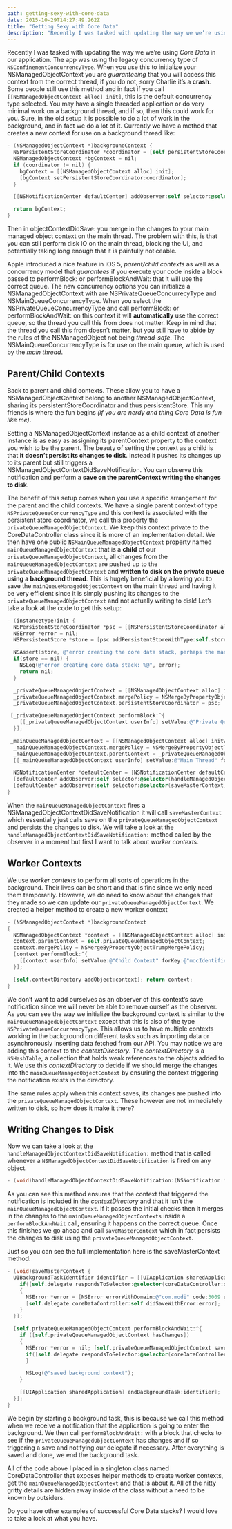 ```yaml
---
path: getting-sexy-with-core-data
date: 2015-10-29T14:27:49.262Z
title: "Getting Sexy with Core Data"
description: "Recently I was tasked with updating the way we we’re using Core Data in our application. The app was using the legacy concurrency type of NSConfinementConcurrencyType. When you use this to…"
---
```


Recently I was tasked with updating the way we we’re using _Core Data_ in our application. The app was using the legacy concurrency type of `NSConfinementConcurrencyType`. When you use this to initialize your NSManagedObjectContext you are _guaranteeing_ that you will access this context from the correct thread, if you do not, sorry Charlie it’s a **crash**. Some people still use this method and in fact if you call `[[NSManagedObjectContext alloc] init]`, this is the default concurrency type selected. You may have a single threaded application or do very minimal work on a background thread, and if so, then this could work for you. Sure, in the old setup it is possible to do a lot of work in the background, and in fact we do a lot of it. Currently we have a method that creates a new context for use on a background thread like:

```objective-c
- (NSManagedObjectContext *)backgroundContext {
  NSPersistentStoreCoordinator *coordinator = [self persistentStoreCoordinator];
  NSManagedObjectContext *bgContext = nil;
  if (coordinator != nil) {
    bgContext = [[NSManagedObjectContext alloc] init];
    [bgContext setPersistentStoreCoordinator:coordinator];
  }

  [[NSNotificationCenter defaultCenter] addObserver:self selector:@selector(objectContextDidSave:)  name:NSManagedObjectContextDidSaveNotification bgContext];

  return bgContext;
}
```

Then in objectContextDidSave: you merge in the changes to your main managed object context on the main thread. The problem with this, is that you can still perform disk IO on the main thread, blocking the UI, and potentially taking long enough that it is painfully noticeable.

Apple introduced a nice feature in iOS 5, _parent/child contexts_ as well as a concurrency model that _guarantees_ if you execute your code inside a block passed to performBlock: or performBlockAndWait: that it will use the correct queue. The new concurrency options you can initialize a NSManagedObjectContext with are NSPrivateQueueConcurrecyType and NSMainQueueConcurrencyType. When you select the NSPrivateQueueConcurrencyType and call performBlock: or performBlockAndWait: on this context it will **automatically** use the correct queue, so the thread you call this from does not matter. Keep in mind that the thread you call this from doesn’t matter, but you still have to abide by the rules of the NSManagedObject not being _thread-safe_. The NSMainQueueConcurrencyType is for use on the main queue, which is used by the _main thread_.

## Parent/Child Contexts

Back to parent and child contexts. These allow you to have a NSManagedObjectContext belong to another NSManagedObjectContext, sharing its persistentStoreCoordinator and thus persistentStore. This my friends is where the fun begins _(if you are nerdy and thing Core Data is fun like me)_.

Setting a NSManagedObjectContext instance as a child context of another instance is as easy as assigning its parentContext property to the context you wish to be the parent. The beauty of setting the context as a child is that **it doesn’t persist its changes to disk**. Instead it pushes its changes up to its parent but still triggers a NSManagedObjectContextDidSaveNotification. You can observe this notification and perform a **save on the parentContext writing the changes to disk**.

The benefit of this setup comes when you use a specific arrangement for the parent and the child contexts. We have a single parent context of type `NSPrivateQueueConcurrencyType` and this context is associated with the persistent store coordinator, we call this property the `privateQueueManagedObjectContext`. We keep this context private to the CoreDataController class since it is more of an implementation detail. We then have one public `NSMainQueueManagedObjectContext` property named `mainQueueManagedObjectContext` that is a **child** of our `privateQueueManagedObjectContext`, all changes from the `mainQueueManagedObjectContext` are pushed up to the `privateQueueManagedObjectContext` and **written to disk on the private queue using a background thread**. This is hugely beneficial by allowing you to save the `mainQueueManagedObjectContext` on the main thread and having it be very efficient since it is simply pushing its changes to the `privateQueueManagedObjectContext` and not actually writing to disk! Let’s take a look at the code to get this setup:

```objective-c
- (instancetype)init {
  NSPersistentStoreCoordinator *psc = [[NSPersistentStoreCoordinator alloc] initWithManagedObjectModel:self.managedObjectModel];
  NSError *error = nil;
  NSPersistentStore *store = [psc addPersistentStoreWithType:self.storeType configuration:self.modelConfiguration URL:self.storeURL options:self.storeOptions error:&error];

  NSAssert(store, @"error creating the core data stack, perhaps the managed object model changed?");
  if(store == nil) {
    NSLog(@"error creating core data stack: %@", error);
    return nil;
  }

  _privateQueueManagedObjectContext = [[NSManagedObjectContext alloc] initWithConcurrencyType:NSPrivateQueueConcurrencyType];
  _privateQueueManagedObjectContext.mergePolicy = NSMergeByPropertyObjectTrumpMergePolicy;
  _privateQueueManagedObjectContext.persistentStoreCoordinator = psc;

 [_privateQueueManagedObjectContext performBlock:^{
    [[_privateQueueManagedObjectContext userInfo] setValue:@"Private Queue" forKey:@"mocIdentifier"];
  }];

 _mainQueueManagedObjectContext = [[NSManagedObjectContext alloc] initWithConcurrencyType:NSMainQueueConcurrencyType];
  _mainQueueManagedObjectContext.mergePolicy = NSMergeByPropertyObjectTrumpMergePolicy;
  _mainQueueManagedObjectContext.parentContext = _privateQueueManagedObjectContext;
  [[_mainQueueManagedObjectContext userInfo] setValue:@"Main Thread" forKey:@"mocIdentifier"];

  NSNotificationCenter *defaultCenter = [NSNotificationCenter defaultCenter];
  [defaultCenter addObserver:self selector:@selector(handleManagedObjectContextDidSaveNotification:) name:NSManagedObjectContextDidSaveNotification object:nil];
  [defaultCenter addObserver:self selector:@selector(saveMasterContext) name:NSManagedObjectContextDidSaveNotification object:_mainQueueManagedObjectContext];
}
```

When the `mainQueueManagedObjectContext` fires a NSManagedObjectContextDidSaveNotification it will call `saveMasterContext` which essentially just calls save on the `privateQueueManagedObjectContext` and persists the changes to disk. We will take a look at the `handleManagedObjectContextDidSaveNotification:` method called by the observer in a moment but first I want to talk about _worker contexts_.

## Worker Contexts

We use _worker contexts_ to perform all sorts of operations in the background. Their lives can be short and that is fine since we only need them temporarily. However, we do need to know about the changes that they made so we can update our `privateQueueManagedObjectContext`. We created a helper method to create a new worker context

```objective-c
- (NSManagedObjectContext *)backgroundContext
{
  NSManagedObjectContext *context = [[NSManagedObjectContext alloc] initWithConcurrencyType:NSPrivateQueueConcurrencyType];
  context.parentContext = self.privateQueueManagedObjectContext;
  context.mergePolicy = NSMergeByPropertyObjectTrumpMergePolicy;
  [context performBlock:^{
    [[context userInfo] setValue:@"Child Context" forKey:@"mocIdentifier"];
  }];

  [self.contextDirectory addObject:context]; return context;
}
```

We don’t want to add ourselves as an observer of this context’s save notification since we will never be able to remove ourself as the observer. As you can see the way we initialize the background context is similar to the `mainQueueManagedObjectContext` except that this is also of the type `NSPrivateQueueConcurrencyType`. This allows us to have multiple contexts working in the background on different tasks such as importing data or asynchronously inserting data fetched from our API. You may notice we are adding this context to the _contextDirectory_. The _contextDirectory_ is a `NSHashTable`, a collection that holds weak references to the objects added to it. We use this _contextDirectory_ to decide if we should merge the changes into the `mainQueueManagedObjectContext` by ensuring the context triggering the notification exists in the directory.

The same rules apply when this context saves, its changes are pushed into the `privateQueueManagedObjectContext`. These however are not immediately written to disk, so how does it make it there?

## Writing Changes to Disk

Now we can take a look at the `handleManagedObjectContextDidSaveNotification:` method that is called whenever a `NSManagedObjectContextDidSaveNotification` is fired on any object.

```objective-c
- (void)handleManagedObjectContextDidSaveNotification:(NSNotification *)notification { NSManagedObjectContext *context = [notification object]; if (![self.contextDirectory containsObject:context] || context == self.mainQueueManagedObjectContext) { return; } [self.mainQueueManagedObjectContext performBlockAndWait:^{ [self.mainQueueManagedObjectContext mergeChangesFromContextDidSaveNotification:notification]; }]; [self saveMasterContext]; }
```

As you can see this method ensures that the context that triggered the notification is included in the _contextDirectory_ and that it isn’t the `mainQueueManagedObjectContext`. If it passes the initial checks then it merges in the changes to the `mainQueueManagedObjectContexts` inside a `performBlockAndWait` call, ensuring it happens on the correct queue. Once this finishes we go ahead and call `saveMasterContext` which in fact persists the changes to disk using the `privateQueueManagedObjectContext`.

Just so you can see the full implementation here is the saveMasterContext method:

```objective-c
- (void)saveMasterContext {
  UIBackgroundTaskIdentifier identifier = [[UIApplication sharedApplication] beginBackgroundTaskWithName:@"background-moc-save" expirationHandler:^{
    if([self.delegate respondsToSelector:@selector(coreDataController:didSaveWithError:)])
    {
      NSError *error = [NSError errorWithDomain:@"com.modi" code:3009 userInfo:@{NSLocalizedDescriptionKey : @"Failed to save before background task expired"}];
      [self.delegate coreDataController:self didSaveWithError:error];
    }
  }];

  [self.privateQueueManagedObjectContext performBlockAndWait:^{
    if ([self.privateQueueManagedObjectContext hasChanges])
    {
      NSError *error = nil; [self.privateQueueManagedObjectContext save:&error];
      if([self.delegate respondsToSelector:@selector(coreDataController:didSaveWithError:)])      { [self.delegate coreDataController:self didSaveWithError:error];
      }

      NSLog(@"saved background context");
    }

    [[UIApplication sharedApplication] endBackgroundTask:identifier];
  }];
}
```

We begin by starting a background task, this is because we call this method when we receive a notification that the application is going to enter the background. We then call `performBlockAndWait:` with a block that checks to see if the `privateQueueManagedObjectContext` has changes and if so triggering a save and notifying our delegate if necessary. After everything is saved and done, we end the background task.

All of the code above I placed in a singleton class named CoreDataController that exposes helper methods to create worker contexts, get the `mainQueueManagedObjectContext` and that is about it. All of the nitty gritty details are hidden away inside of the class without a need to be known by outsiders.

Do you have other examples of successful Core Data stacks? I would love to take a look at what you have.
